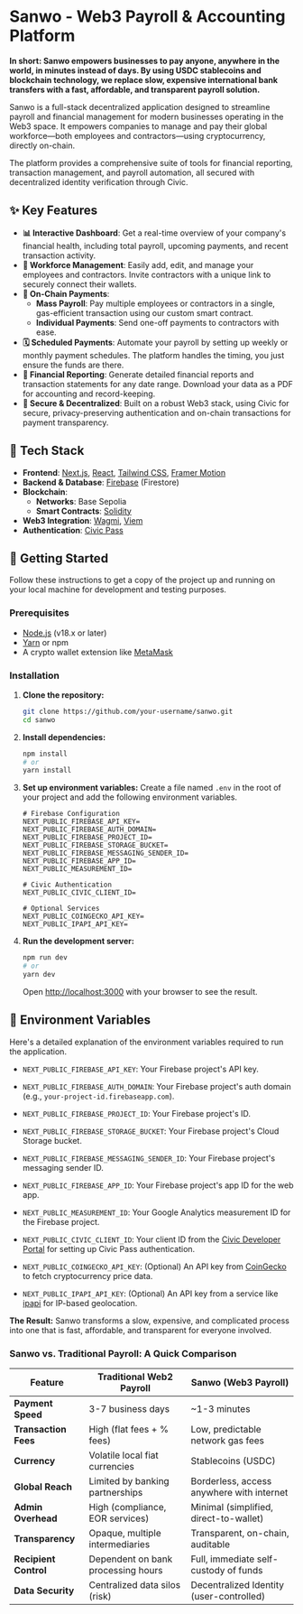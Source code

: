 # Sanwo - Web3 Payroll & Accounting Platform

**In short: Sanwo empowers businesses to pay anyone, anywhere in the world, in minutes instead of days. By using USDC stablecoins and blockchain technology, we replace slow, expensive international bank transfers with a fast, affordable, and transparent payroll solution.**

Sanwo is a full-stack decentralized application designed to streamline payroll and financial management for modern businesses operating in the Web3 space. It empowers companies to manage and pay their global workforce—both employees and contractors—using cryptocurrency, directly on-chain.

The platform provides a comprehensive suite of tools for financial reporting, transaction management, and payroll automation, all secured with decentralized identity verification through Civic.

## ✨ Key Features

- **📊 Interactive Dashboard**: Get a real-time overview of your company's financial health, including total payroll, upcoming payments, and recent transaction activity.
- **👥 Workforce Management**: Easily add, edit, and manage your employees and contractors. Invite contractors with a unique link to securely connect their wallets.
- **💸 On-Chain Payments**:
  - **Mass Payroll**: Pay multiple employees or contractors in a single, gas-efficient transaction using our custom smart contract.
  - **Individual Payments**: Send one-off payments to contractors with ease.
- **🗓️ Scheduled Payments**: Automate your payroll by setting up weekly or monthly payment schedules. The platform handles the timing, you just ensure the funds are there.
- **📄 Financial Reporting**: Generate detailed financial reports and transaction statements for any date range. Download your data as a PDF for accounting and record-keeping.
- **🔐 Secure & Decentralized**: Built on a robust Web3 stack, using Civic for secure, privacy-preserving authentication and on-chain transactions for payment transparency.

## 🚀 Tech Stack

- **Frontend**: [Next.js](https://nextjs.org/), [React](https://reactjs.org/), [Tailwind CSS](https://tailwindcss.com/), [Framer Motion](https://www.framer.com/motion/)
- **Backend & Database**: [Firebase](https://firebase.google.com/) (Firestore)
- **Blockchain**:
  - **Networks**: Base Sepolia
  - **Smart Contracts**: [Solidity](https://soliditylang.org/)
- **Web3 Integration**: [Wagmi](https://wagmi.sh/), [Viem](https://viem.sh/)
- **Authentication**: [Civic Pass](https://www.civic.com/)

## 🏁 Getting Started

Follow these instructions to get a copy of the project up and running on your local machine for development and testing purposes.

### Prerequisites

- [Node.js](https://nodejs.org/) (v18.x or later)
- [Yarn](https://yarnpkg.com/) or npm
- A crypto wallet extension like [MetaMask](https://metamask.io/)

### Installation

1.  **Clone the repository:**

    ```bash
    git clone https://github.com/your-username/sanwo.git
    cd sanwo
    ```

2.  **Install dependencies:**

    ```bash
    npm install
    # or
    yarn install
    ```

3.  **Set up environment variables:**
    Create a file named `.env` in the root of your project and add the following environment variables.

    ```env
    # Firebase Configuration
    NEXT_PUBLIC_FIREBASE_API_KEY=
    NEXT_PUBLIC_FIREBASE_AUTH_DOMAIN=
    NEXT_PUBLIC_FIREBASE_PROJECT_ID=
    NEXT_PUBLIC_FIREBASE_STORAGE_BUCKET=
    NEXT_PUBLIC_FIREBASE_MESSAGING_SENDER_ID=
    NEXT_PUBLIC_FIREBASE_APP_ID=
    NEXT_PUBLIC_MEASUREMENT_ID=

    # Civic Authentication
    NEXT_PUBLIC_CIVIC_CLIENT_ID=

    # Optional Services
    NEXT_PUBLIC_COINGECKO_API_KEY=
    NEXT_PUBLIC_IPAPI_API_KEY=
    ```

4.  **Run the development server:**
    ```bash
    npm run dev
    # or
    yarn dev
    ```
    Open [http://localhost:3000](http://localhost:3000) with your browser to see the result.

## 🔑 Environment Variables

Here's a detailed explanation of the environment variables required to run the application.

- `NEXT_PUBLIC_FIREBASE_API_KEY`: Your Firebase project's API key.
- `NEXT_PUBLIC_FIREBASE_AUTH_DOMAIN`: Your Firebase project's auth domain (e.g., `your-project-id.firebaseapp.com`).
- `NEXT_PUBLIC_FIREBASE_PROJECT_ID`: Your Firebase project's ID.
- `NEXT_PUBLIC_FIREBASE_STORAGE_BUCKET`: Your Firebase project's Cloud Storage bucket.
- `NEXT_PUBLIC_FIREBASE_MESSAGING_SENDER_ID`: Your Firebase project's messaging sender ID.
- `NEXT_PUBLIC_FIREBASE_APP_ID`: Your Firebase project's app ID for the web app.
- `NEXT_PUBLIC_MEASUREMENT_ID`: Your Google Analytics measurement ID for the Firebase project.

- `NEXT_PUBLIC_CIVIC_CLIENT_ID`: Your client ID from the [Civic Developer Portal](https://docs.civic.com/integration) for setting up Civic Pass authentication.

- `NEXT_PUBLIC_COINGECKO_API_KEY`: (Optional) An API key from [CoinGecko](https://www.coingecko.com/en/api) to fetch cryptocurrency price data.
- `NEXT_PUBLIC_IPAPI_API_KEY`: (Optional) An API key from a service like [ipapi](https://ipapi.co/) for IP-based geolocation.

**The Result:** Sanwo transforms a slow, expensive, and complicated process into one that is fast, affordable, and transparent for everyone involved.

### Sanwo vs. Traditional Payroll: A Quick Comparison

| Feature               | Traditional Web2 Payroll           | Sanwo (Web3 Payroll)                      |
| --------------------- | ---------------------------------- | ----------------------------------------- |
| **Payment Speed**     | 3-7 business days                  | ~1-3 minutes                              |
| **Transaction Fees**  | High (flat fees + % fees)          | Low, predictable network gas fees         |
| **Currency**          | Volatile local fiat currencies     | Stablecoins (USDC)                        |
| **Global Reach**      | Limited by banking partnerships    | Borderless, access anywhere with internet |
| **Admin Overhead**    | High (compliance, EOR services)    | Minimal (simplified, direct-to-wallet)    |
| **Transparency**      | Opaque, multiple intermediaries    | Transparent, on-chain, auditable          |
| **Recipient Control** | Dependent on bank processing hours | Full, immediate self-custody of funds     |
| **Data Security**     | Centralized data silos (risk)      | Decentralized Identity (user-controlled)  |
